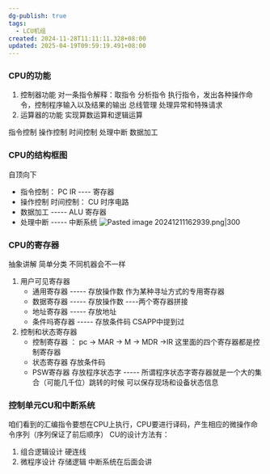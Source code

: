 ```yaml
---
dg-publish: true
tags:
  - LCU机组
created: 2024-11-28T11:11:11.328+08:00
updated: 2025-04-19T09:59:19.491+08:00
---
```


### CPU的功能
1. 控制器功能
	对一条指令解释：取指令 分析指令  执行指令，发出各种操作命令，控制程序输入以及结果的输出
	总线管理
	处理异常和特殊请求
2. 运算器的功能
	实现算数运算和逻辑运算

指令控制  操作控制 时间控制 处理中断  数据加工

### CPU的结构框图
自顶向下
- 指令控制： PC IR   ---- 寄存器
- 操作控制  时间控制： CU  时序电路 
- 数据加工   ----- ALU 寄存器
- 处理中断   ----- 中断系统
![Pasted image 20241211162939.png|300](/img/user/accessory/Pasted%20image%2020241211162939.png)


### CPU的寄存器
抽象讲解  简单分类  不同机器会不一样
1. 用户可见寄存器
	- 通用寄存器   ----- 存放操作数   作为某种寻址方式的专用寄存器
	- 数据寄存器   ----- 存放操作数   ----两个寄存器拼接
	- 地址寄存器   ----- 存放地址
	- 条件吗寄存器  -----  存放条件码 CSAPP中提到过
2. 控制和状态寄存器
	- 控制寄存器  ：  pc -> MAR -> M -> MDR ->IR   这里面的四个寄存器都是控制寄存器
	- 状态寄存器  存放条件码
	- PSW寄存器  存放程序状态字 ----- 所谓程序状态字寄存器就是一个大的集合（可能几千位）跳转的时候 可以保存现场和设备状态信息

### 控制单元CU和中断系统
咱们看到的汇编指令要想在CPU上执行，CPU要进行译码，产生相应的微操作命令序列（序列保证了前后顺序）
CU的设计方法有： 
1. 组合逻辑设计      硬连线
2. 微程序设计     存储逻辑
中断系统在后面会讲

